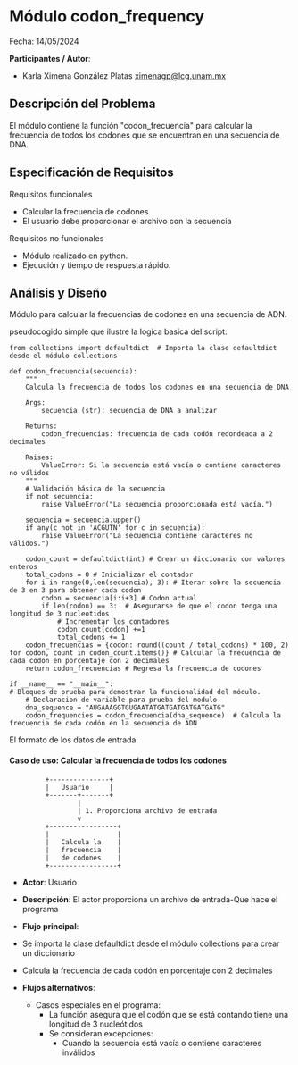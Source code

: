 # Módulo codon_frequency

Fecha: 14/05/2024

**Participantes / Autor**:

- Karla Ximena González Platas  <ximenagp@lcg.unam.mx>

## Descripción del Problema
El módulo contiene la función "codon_frecuencia" para calcular la frecuencia de todos los codones que se encuentran en una secuencia de DNA. 

## Especificación de Requisitos

Requisitos funcionales

- Calcular la frecuencia de codones 
- El usuario debe proporcionar el archivo con la secuencia 

Requisitos no funcionales

- Módulo realizado en python.
- Ejecución y tiempo de respuesta rápido.

## Análisis y Diseño    

Módulo para calcular la frecuencias de codones en una secuencia de ADN.

pseudocogido simple que ilustre la logica basica del script:
```
from collections import defaultdict  # Importa la clase defaultdict desde el módulo collections

def codon_frecuencia(secuencia):
    """
    Calcula la frecuencia de todos los codones en una secuencia de DNA

    Args:
        secuencia (str): secuencia de DNA a analizar
    
    Returns:
        codon_frecuencias: frecuencia de cada codón redondeada a 2 decimales
    
    Raises: 
        ValueError: Si la secuencia está vacía o contiene caracteres no válidos
    """
    # Validación básica de la secuencia
    if not secuencia:
        raise ValueError("La secuencia proporcionada está vacía.")
    
    secuencia = secuencia.upper()
    if any(c not in 'ACGUTN' for c in secuencia):
        raise ValueError("La secuencia contiene caracteres no válidos.")
    
    codon_count = defaultdict(int) # Crear un diccionario con valores enteros
    total_codons = 0 # Inicializar el contador 
    for i in range(0,len(secuencia), 3): # Iterar sobre la secuencia de 3 en 3 para obtener cada codon
        codon = secuencia[i:i+3] # Codon actual
        if len(codon) == 3:  # Asegurarse de que el codon tenga una longitud de 3 nucleotidos
            # Incrementar los contadores
            codon_count[codon] +=1 
            total_codons += 1
    codon_frecuencias = {codon: round((count / total_codons) * 100, 2) for codon, count in codon_count.items()} # Calcular la frecuencia de cada codon en porcentaje con 2 decimales
    return codon_frecuencias # Regresa la frecuencia de codones

if __name__ == "__main__":
# Bloques de prueba para demostrar la funcionalidad del módulo.
    # Declaracion de variable para prueba del modulo
    dna_sequence = "AUGAAAGGTGUGAATATGATGATGATGATGATG"
    codon_frequencies = codon_frecuencia(dna_sequence)  # Calcula la frecuencia de cada codón en la secuencia de ADN

```

El formato de los datos de entrada.

#### Caso de uso: Calcular la frecuencia de todos los codones

```
         +---------------+
         |   Usuario     |
         +-------+-------+
                 |
                 | 1. Proporciona archivo de entrada
                 v
         +-----------------+
         |                 |
         |   Calcula la    |
         |   frecuencia    |
         |   de codones    |
         +-----------------+
```

- **Actor**: Usuario

- **Descripción**: El actor proporciona un archivo de entrada-Que hace el programa
- **Flujo principal**:
- Se importa la clase defaultdict desde el módulo collections para crear un diccionario
- Calcula la frecuencia de cada codón en porcentaje con 2 decimales

- **Flujos alternativos**:
	- Casos especiales en el programa:
        - La función asegura que el codón que se está contando tiene una longitud de 3 nucleótidos
        - Se consideran excepciones: 
            - Cuando la secuencia está vacía o contiene caracteres inválidos
